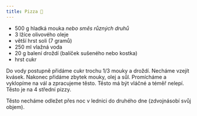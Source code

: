 ```yaml
---
title: Pizza 🍕
---
```


- 500 g hladká mouka *nebo směs různých druhů*
- 3 lžíce olivového oleje
- větší hrst soli (7 gramů)
- 250 ml vlažná voda
- 20 g balení droždí (balíček sušeného nebo kostka)
- hrst cukr

Do vody postupně přidáme cukr trochu 1/3 mouky a droždí.
Necháme vzejít kvásek. Nakonec přidáme zbytek mouky, olej a sůl. Promícháme a vyklopíme
na vál a zpracujeme těsto. Těsto má být vláčné a téměř nelepí.
Těsto je na 4 střední pizzy.

Těsto necháme odležet přes noc v lednici do druhého dne (zdvojnásobí svůj objem).